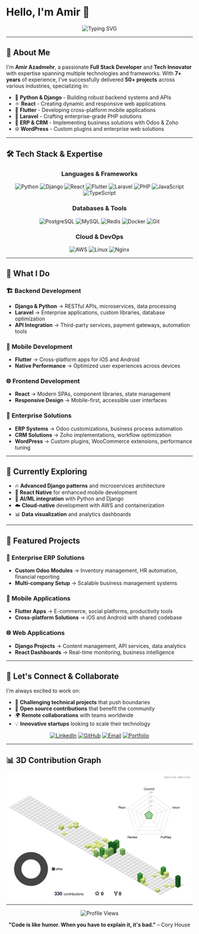 # Hello, I'm Amir 👋

<div align="center">
  <img src="https://readme-typing-svg.herokuapp.com?font=Fira+Code&size=30&duration=3000&pause=1000&color=00D9FF&center=true&vCenter=true&width=600&lines=Full+Stack+Developer;Backend+Specialist;Mobile+App+Developer;Enterprise+Solutions+Architect" alt="Typing SVG" />
</div>

---

## 🚀 About Me

I'm **Amir Azadmehr**, a passionate **Full Stack Developer** and **Tech Innovator** with expertise spanning multiple technologies and frameworks. With **7+ years** of experience, I've successfully delivered **50+ projects** across various industries, specializing in:

- 🐍 **Python & Django** - Building robust backend systems and APIs
- ⚛️ **React** - Creating dynamic and responsive web applications  
- 📱 **Flutter** - Developing cross-platform mobile applications
- 🔧 **Laravel** - Crafting enterprise-grade PHP solutions
- 🏢 **ERP & CRM** - Implementing business solutions with Odoo & Zoho
- 🌐 **WordPress** - Custom plugins and enterprise web solutions

---

## 🛠️ Tech Stack & Expertise

<div align="center">

### Languages & Frameworks
![Python](https://img.shields.io/badge/Python-3776AB?style=for-the-badge&logo=python&logoColor=white)
![Django](https://img.shields.io/badge/Django-092E20?style=for-the-badge&logo=django&logoColor=white)
![React](https://img.shields.io/badge/React-20232A?style=for-the-badge&logo=react&logoColor=61DAFB)
![Flutter](https://img.shields.io/badge/Flutter-02569B?style=for-the-badge&logo=flutter&logoColor=white)
![Laravel](https://img.shields.io/badge/Laravel-FF2D20?style=for-the-badge&logo=laravel&logoColor=white)
![PHP](https://img.shields.io/badge/PHP-777BB4?style=for-the-badge&logo=php&logoColor=white)
![JavaScript](https://img.shields.io/badge/JavaScript-F7DF1E?style=for-the-badge&logo=javascript&logoColor=black)
![TypeScript](https://img.shields.io/badge/TypeScript-007ACC?style=for-the-badge&logo=typescript&logoColor=white)

### Databases & Tools
![PostgreSQL](https://img.shields.io/badge/PostgreSQL-316192?style=for-the-badge&logo=postgresql&logoColor=white)
![MySQL](https://img.shields.io/badge/MySQL-005C84?style=for-the-badge&logo=mysql&logoColor=white)
![Redis](https://img.shields.io/badge/Redis-DC382D?style=for-the-badge&logo=redis&logoColor=white)
![Docker](https://img.shields.io/badge/Docker-2496ED?style=for-the-badge&logo=docker&logoColor=white)
![Git](https://img.shields.io/badge/Git-F05032?style=for-the-badge&logo=git&logoColor=white)

### Cloud & DevOps
![AWS](https://img.shields.io/badge/AWS-232F3E?style=for-the-badge&logo=amazon-aws&logoColor=white)
![Linux](https://img.shields.io/badge/Linux-FCC624?style=for-the-badge&logo=linux&logoColor=black)
![Nginx](https://img.shields.io/badge/Nginx-009639?style=for-the-badge&logo=nginx&logoColor=white)

</div>

---

## 💼 What I Do

### 🏗️ **Backend Development**
- **Django & Python** → RESTful APIs, microservices, data processing
- **Laravel** → Enterprise applications, custom libraries, database optimization
- **API Integration** → Third-party services, payment gateways, automation tools

### 📱 **Mobile Development**
- **Flutter** → Cross-platform apps for iOS and Android
- **Native Performance** → Optimized user experiences across devices

### 🌐 **Frontend Development**
- **React** → Modern SPAs, component libraries, state management
- **Responsive Design** → Mobile-first, accessible user interfaces

### 🏢 **Enterprise Solutions**
- **ERP Systems** → Odoo customizations, business process automation
- **CRM Solutions** → Zoho implementations, workflow optimization
- **WordPress** → Custom plugins, WooCommerce extensions, performance tuning

---

## 🌱 Currently Exploring

- 🔥 **Advanced Django patterns** and microservices architecture
- 🚀 **React Native** for enhanced mobile development
- 🤖 **AI/ML integration** with Python and Django
- ☁️ **Cloud-native** development with AWS and containerization
- 📊 **Data visualization** and analytics dashboards

---

## 🎯 Featured Projects

### 🏢 Enterprise ERP Solutions
- **Custom Odoo Modules** → Inventory management, HR automation, financial reporting
- **Multi-company Setup** → Scalable business management systems

### 📱 Mobile Applications
- **Flutter Apps** → E-commerce, social platforms, productivity tools
- **Cross-platform Solutions** → iOS and Android with shared codebase

### 🌐 Web Applications
- **Django Projects** → Content management, API services, data analytics
- **React Dashboards** → Real-time monitoring, business intelligence

---

## 🤝 Let's Connect & Collaborate

I'm always excited to work on:
- 🚀 **Challenging technical projects** that push boundaries
- 🤝 **Open source contributions** that benefit the community
- 🌍 **Remote collaborations** with teams worldwide
- 💡 **Innovative startups** looking to scale their technology

<div align="center">

[![LinkedIn](https://img.shields.io/badge/LinkedIn-0077B5?style=for-the-badge&logo=linkedin&logoColor=white)](https://linkedin.com/in/amirreza-azadmehr)
[![GitHub](https://img.shields.io/badge/GitHub-100000?style=for-the-badge&logo=github&logoColor=white)](https://github.com/amirreza-azadmehr)
[![Email](https://img.shields.io/badge/Email-D14836?style=for-the-badge&logo=gmail&logoColor=white)](mailto:Amir@twincoders.dev)
[![Portfolio](https://img.shields.io/badge/Portfolio-FF5722?style=for-the-badge&logo=todoist&logoColor=white)](https://azadmehrco.com)


</div>

---

## 📊 3D Contribution Graph

![3D Profile](./profile-3d-contrib/profile-green-animate.svg)

---

<div align="center">
  <img src="https://komarev.com/ghpvc/?username=amirreza-azadmehr&color=blueviolet&style=for-the-badge" alt="Profile Views" />
  
  **"Code is like humor. When you have to explain it, it's bad."** – Cory House
</div>